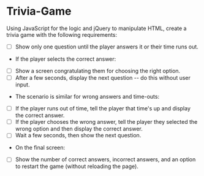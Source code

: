# Trivia-Game

Using JavaScript for the logic and jQuery to manipulate HTML, create a trivia game with the following requirements:

- [ ] Show only one question until the player answers it or their time runs out.

* If the player selects the correct answer:
- [ ] Show a screen congratulating them for choosing the right option. 
- [ ] After a few seconds, display the next question -- do this without user input.

* The scenario is similar for wrong answers and time-outs:
- [ ] If the player runs out of time, tell the player that time's up and display the correct answer. 
- [ ] If the player chooses the wrong answer, tell the player they selected the wrong option and then display the correct answer. 
- [ ] Wait a few seconds, then show the next question.

* On the final screen: 
- [ ] Show the number of correct answers, incorrect answers, and an option to restart the game (without reloading the page).